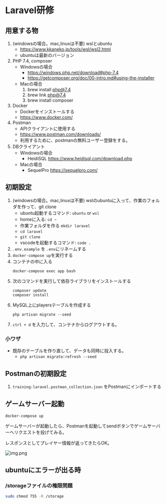 # Laravel研修

## 用意する物
1. (windowsの場合。mac,linuxは不要) wslとubuntu
    * https://www.kkaneko.jp/tools/wsl/wsl2.html
    * ubuntuは最新のバージョン
1. PHP 7.4, composer
   * Windowsの場合
     * https://windows.php.net/download#php-7.4
     * https://getcomposer.org/doc/00-intro.md#using-the-installer
   * Macの場合
     1. brew install php@7.4
     1. brew link php@7.4
     1. brew install composer
1. Docker
    * Dockerをインストールする
    * https://www.docker.com/
1. Postman
   * APIクライアントに使用する
   * https://www.postman.com/downloads/
   * 利用するために、postmanの無料ユーザー登録をする。
1. DBクライアント
   * Windowsの場合
     * HeidiSQL https://www.heidisql.com/download.php
   * Macの場合
     * SequelPro https://sequelpro.com/

## 初期設定
1. (windowsの場合。mac,linuxは不要) wslのubuntuに入って、作業のフォルダを作って、git clone
    * ubuntu起動するコマンド: `ubuntu` or `wsl`
    * homeに入る: `cd ~`
    * 作業フォルダを作る `mkdir laravel`
    * `cd laravel`
    * `git clone`
    * vscodeを起動するコマンド: `code .`
1. `.env.example` を `.env`にリネームする
1. `docker-compose up`を実行する
1. コンテナの中に入る
    ```
    docker-compose exec app bash
    ```
1. 次のコマンドを実行して依存ライブラリをインストールする
    ```
    composer update
    composer install
    ```
1. MySQL上にplayersテーブルを作成する
    ```
    php artisan migrate --seed
    ```
1. `ctrl + d` を入力して、コンテナからログアウトする。

### 小ワザ
* 既存のテーブルを作り直して、データも同時に投入する。
    * `php artisan migrate:refresh --seed`

## Postmanの初期設定
1. `training-laravel.postman_collection.json` をPostmanにインポートする

## ゲームサーバー起動
```
docker-compose up
```

ゲームサーバーが起動したら、Postmanを起動してsendボタンでゲームサーバーへリクエストを投げてみる。

レスポンスとしてプレイヤー情報が返ってきたらOK。

![img.png](postman.png)

## ubuntuにエラーが出る時
### /storageファイルの権限問題
```bash
sudo chmod 755 -R /storage
```